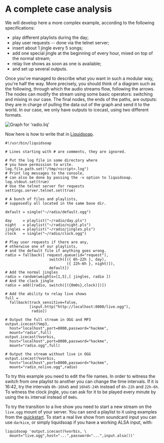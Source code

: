 # A complete case analysis

We will develop here a more complex example, according to the following specifications:

- play different playlists during the day;
- play user requests -- done via the telnet server;
- insert about 1 jingle every 5 songs;
- add one special jingle at the beginning of every hour, mixed on top of the normal stream;
- relay live shows as soon as one is available;
- and set up several outputs.

Once you've managed to describe what you want in such a modular way, you're half the way. More precisely, you should think of a diagram such as the following, through which the audio streams flow, following the arrows. The nodes can modify the stream using some basic operators: switching and mixing in our case. The final nodes, the ends of the paths, are outputs: they are in charge of pulling the data out of the graph and send it to the world. In our case, we only have outputs to icecast, using two different formats.

![Graph for 'radio.liq'](/assets/img/liqgraph.png)

Now here is how to write that in [Liquidsoap](index.html).

```liquidsoap
#!/usr/bin/liquidsoap

# Lines starting with # are comments, they are ignored.

# Put the log file in some directory where
# you have permission to write.
log.file.path.set("/tmp/<script>.log")
# Print log messages to the console,
# can also be done by passing the -v option to liquidsoap.
log.stdout.set(true)
# Use the telnet server for requests
settings.server.telnet.set(true)

# A bunch of files and playlists,
# supposedly all located in the same base dir.

default = single("~/radio/default.ogg")

day     = playlist("~/radio/day.pls")
night   = playlist("~/radio/night.pls")
jingles = playlist("~/radio/jingles.pls")
clock   = single("~/radio/clock.ogg")

# Play user requests if there are any,
# otherwise one of our playlists,
# and the default file if anything goes wrong.
radio = fallback([ request.queue(id="request"),
                    switch([({ 6h-22h }, day),
                            ({ 22h-6h }, night)]),
                    default])
# Add the normal jingles
radio = random(weights=[1,5],[ jingles, radio ])
# And the clock jingle
radio = add([radio, switch([({0m0s},clock)])])

# Add the ability to relay live shows
full =
  fallback(track_sensitive=false,
           [input.http("http://localhost:8000/live.ogg"),
            radio])

# Output the full stream in OGG and MP3
output.icecast(%mp3,
  host="localhost",port=8000,password="hackme",
  mount="radio",full)
output.icecast(%vorbis,
  host="localhost",port=8000,password="hackme",
  mount="radio.ogg",full)

# Output the stream without live in OGG
output.icecast(%vorbis,
  host="localhost",port=8000,password="hackme",
  mount="radio_nolive.ogg",radio)
```

To try this example you need to edit the file names. In order to witness the switch from one playlist to another you can change the time intervals. If it is 16:42, try the intervals `0h-16h45` and `16h45-24h` instead of `6h-22h` and `22h-6h`. To witness the clock jingle, you can ask for it to be played every minute by using the `0s` interval instead of `0m0s`.

To try the transition to a live show you need to start a new stream on the `live.ogg` mount of your server. You can send a playlist to it using examples from the [quickstart](quick_start.html). To start a real live show from soundcard input you can use `darkice`, or simply liquidsoap if you have a working ALSA input, with:

```liquidsoap
liquidsoap 'output.icecast(%vorbis, \
  mount="live.ogg",host="...",password="...",input.alsa())'
```

